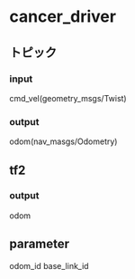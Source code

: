 # cancer_driver
## トピック
### input
cmd\_vel(geometry\_msgs/Twist)

### output
odom(nav\_masgs/Odometry)

## tf2
### output
odom

## parameter
odom_id
base\_link\_id
